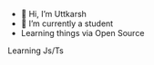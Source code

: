- 👋 Hi, I’m Uttkarsh
- 🌱 I’m currently a student 
- Learning things via Open Source 

Learning Js/Ts

<!---
its-uttkarsh/its-uttkarsh is a ✨ special ✨ repository because its `README.md` (this file) appears on your GitHub profile.
You can click the Preview link to take a look at your changes.
--->
